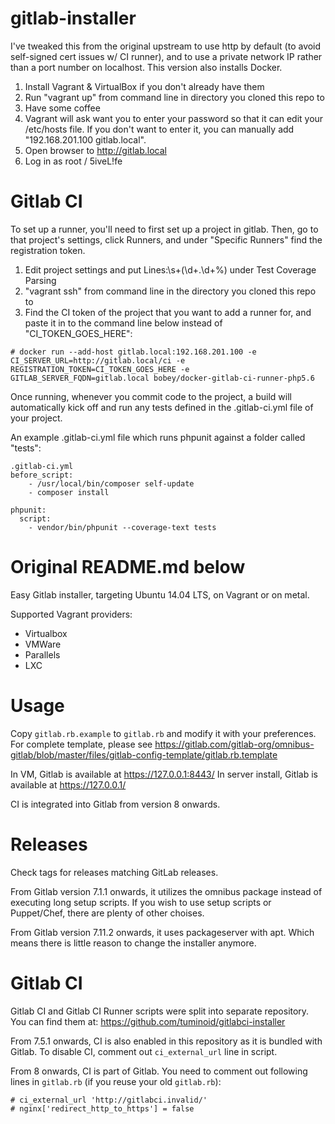 gitlab-installer
================

I've tweaked this from the original upstream to use http by default (to avoid self-signed cert issues w/ CI runner), and to use a private network IP rather than a port number on localhost. This version also installs Docker.

1. Install Vagrant & VirtualBox if you don't already have them
2. Run "vagrant up" from command line in directory you cloned this repo to
3. Have some coffee
4. Vagrant will ask want you to enter your password so that it can edit your /etc/hosts file. If you don't want to enter it, you can manually add "192.168.201.100 gitlab.local".
5. Open browser to http://gitlab.local
6. Log in as root / 5iveL!fe

Gitlab CI
=========

To set up a runner, you'll need to first set up a project in gitlab. Then, go to that project's settings, click Runners, and under "Specific Runners" find the registration token.

1. Edit project settings and put Lines:\s+(\d+.\d+\%) under Test Coverage Parsing
2. "vagrant ssh" from command line in the directory you cloned this repo to
3. Find the CI token of the project that you want to add a runner for, and paste it in to the command line below instead of "CI_TOKEN_GOES_HERE":
```
# docker run --add-host gitlab.local:192.168.201.100 -e CI_SERVER_URL=http://gitlab.local/ci -e REGISTRATION_TOKEN=CI_TOKEN_GOES_HERE -e GITLAB_SERVER_FQDN=gitlab.local bobey/docker-gitlab-ci-runner-php5.6
```

Once running, whenever you commit code to the project, a build will automatically kick off and run any tests defined in the .gitlab-ci.yml file of your project.

An example .gitlab-ci.yml file which runs phpunit against a folder called "tests":

```
.gitlab-ci.yml
before_script:
    - /usr/local/bin/composer self-update
    - composer install

phpunit:
  script:
    - vendor/bin/phpunit --coverage-text tests
```


Original README.md below
========================

Easy Gitlab installer, targeting Ubuntu 14.04 LTS, on Vagrant or on metal.

Supported Vagrant providers:
 * Virtualbox
 * VMWare
 * Parallels
 * LXC

Usage
=====

Copy `gitlab.rb.example` to `gitlab.rb` and modify it with your preferences.
For complete template, please see https://gitlab.com/gitlab-org/omnibus-gitlab/blob/master/files/gitlab-config-template/gitlab.rb.template

In VM, Gitlab is available at https://127.0.0.1:8443/
In server install, Gitlab is available at https://127.0.0.1/

CI is integrated into Gitlab from version 8 onwards.


Releases
========

Check tags for releases matching GitLab releases.

From Gitlab version 7.1.1 onwards, it utilizes the omnibus package instead of executing
long setup scripts. If you wish to use setup scripts or Puppet/Chef, there are plenty of
other choises.

From Gitlab version 7.11.2 onwards, it uses packageserver with apt. Which means there is
little reason to change the installer anymore.


Gitlab CI
=========

Gitlab CI and Gitlab CI Runner scripts were split into separate repository. You can find them at:
https://github.com/tuminoid/gitlabci-installer

From 7.5.1 onwards, CI is also enabled in this repository as it is bundled with Gitlab.
To disable CI, comment out `ci_external_url` line in script.

From 8 onwards, CI is part of Gitlab. You need to comment out following lines in `gitlab.rb`
(if you reuse your old `gitlab.rb`):
```
# ci_external_url 'http://gitlabci.invalid/'
# nginx['redirect_http_to_https'] = false
```
